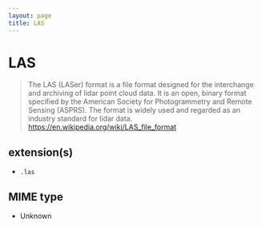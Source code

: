 ```yaml
---
layout: page
title: LAS
---
```


# LAS

> The LAS (LASer) format is a file format designed for the interchange and archiving of lidar point cloud data. It is an open, binary format specified by the American Society for Photogrammetry and Remote Sensing (ASPRS). The format is widely used and regarded as an industry standard for lidar data.
> https://en.wikipedia.org/wiki/LAS_file_format

## extension(s)

- `.las`

## MIME type

- Unknown
